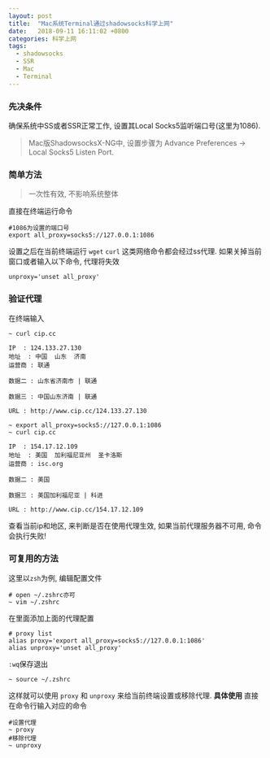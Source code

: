 ```yaml
---
layout: post
title:  "Mac系统Terminal通过shadowsocks科学上网"
date:   2018-09-11 16:11:02 +0800
categories: 科学上网
tags:
  - shadowsocks
  - SSR
  - Mac
  - Terminal
---
```

### 先决条件
确保系统中SS或者SSR正常工作, 设置其Local Socks5监听端口号(这里为1086).
>Mac版ShadowsocksX-NG中, 设置步骤为 Advance Preferences -> Local Socks5 Listen Port.

### 简单方法
>一次性有效, 不影响系统整体

直接在终端运行命令
```shell
#1086为设置的端口号
export all_proxy=socks5://127.0.0.1:1086
```
设置之后在当前终端运行 `wget` `curl` 这类网络命令都会经过ss代理.
如果关掉当前窗口或者输入以下命令, 代理将失效
```shell
unproxy='unset all_proxy'
```
### 验证代理
在终端输入
```shell
~ curl cip.cc

IP	: 124.133.27.130
地址	: 中国  山东  济南
运营商	: 联通

数据二	: 山东省济南市 | 联通

数据三	: 中国山东济南 | 联通

URL	: http://www.cip.cc/124.133.27.130
```
```shell
~ export all_proxy=socks5://127.0.0.1:1086
~ curl cip.cc

IP	: 154.17.12.109
地址	: 美国  加利福尼亚州  圣卡洛斯
运营商	: isc.org

数据二	: 美国

数据三	: 美国加利福尼亚 | 科进

URL	: http://www.cip.cc/154.17.12.109
```
查看当前ip和地区, 来判断是否在使用代理生效, 如果当前代理服务器不可用, 命令会执行失败!
### 可复用的方法
这里以`zsh`为例, 编辑配置文件
```shell
# open ~/.zshrc亦可
~ vim ~/.zshrc
```
在里面添加上面的代理配置
```shell
# proxy list
alias proxy='export all_proxy=socks5://127.0.0.1:1086'
alias unproxy='unset all_proxy'
```
`:wq`保存退出
```shell
~ source ~/.zshrc
```
这样就可以使用 `proxy` 和 `unproxy` 来给当前终端设置或移除代理.
**具体使用**
直接在命令行输入对应的命令
```shell
#设置代理
~ proxy
#移除代理
~ unproxy
```